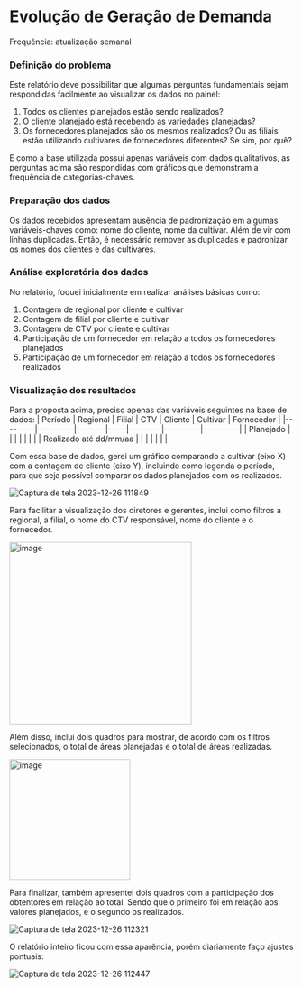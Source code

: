 # Evolução de Geração de Demanda
Frequência: atualização semanal

### Definição do problema
Este relatório deve possibilitar que algumas perguntas fundamentais sejam respondidas facilmente ao visualizar os dados no painel:
1. Todos os clientes planejados estão sendo realizados?
2. O cliente planejado está recebendo as variedades planejadas?
3. Os fornecedores planejados são os mesmos realizados? Ou as filiais estão utilizando cultivares de fornecedores diferentes? Se sim, por quê?

E como a base utilizada possui apenas variáveis com dados qualitativos, as perguntas acima são respondidas com gráficos que demonstram a frequência de categorias-chaves.

### Preparação dos dados
Os dados recebidos apresentam ausência de padronização em algumas variáveis-chaves como: nome do cliente, nome da cultivar. Além de vir com linhas duplicadas. Então, é necessário remover as duplicadas e padronizar os nomes dos clientes e das cultivares.

### Análise exploratória dos dados
No relatório, foquei inicialmente em realizar análises básicas como:
1. Contagem de regional por cliente e cultivar
2. Contagem de filial por cliente e cultivar
3. Contagem de CTV por cliente e cultivar
4. Participação de um fornecedor em relação a todos os fornecedores planejados
5. Participação de um fornecedor em relação a todos os fornecedores realizados

### Visualização dos resultados
Para a proposta acima, preciso apenas das variáveis seguintes na base de dados:
| Período | Regional | Filial | CTV | Cliente | Cultivar | Fornecedor |
|---------|----------|--------|-----|---------|----------|----------|
| Planejado |        |       |          |       |        |          |
| Realizado até dd/mm/aa |      |       |      |      |       |          |

Com essa base de dados, gerei um gráfico comparando a cultivar (eixo X) com a contagem de cliente (eixo Y), incluindo como legenda o período, para que seja possível comparar os dados planejados com os realizados.

![Captura de tela 2023-12-26 111849](https://github.com/elisamaribeiro/job-analise-de-agronegocio/assets/125142048/d36b7eb3-db5e-4996-a201-4478ed9d0f84)

Para facilitar a visualização dos diretores e gerentes, inclui como filtros a regional, a filial, o nome do CTV responsável, nome do cliente e o fornecedor.

<img width="323" alt="image" src="https://github.com/elisamaribeiro/job-analise-de-agronegocio/assets/125142048/ec190f32-0da5-4604-986f-4434d4b32116">

Além disso, inclui dois quadros para mostrar, de acordo com os filtros selecionados, o total de áreas planejadas e o total de áreas realizadas.

<img width="214" alt="image" src="https://github.com/elisamaribeiro/job-analise-de-agronegocio/assets/125142048/42946939-38e6-4df2-bcfc-95a2d215a85a">

Para finalizar, também apresentei dois quadros com a participação dos obtentores em relação ao total. Sendo que o primeiro foi em relação aos valores planejados, e o segundo os realizados.

![Captura de tela 2023-12-26 112321](https://github.com/elisamaribeiro/job-analise-de-agronegocio/assets/125142048/2d581698-c1a8-4497-848c-53760545dfa9)

O relatório inteiro ficou com essa aparência, porém diariamente faço ajustes pontuais:

![Captura de tela 2023-12-26 112447](https://github.com/elisamaribeiro/job-analise-de-agronegocio/assets/125142048/4799d225-b24e-4b4c-a55e-55ad1991cd44)

